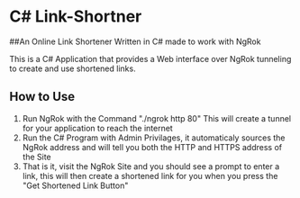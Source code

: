 # C# Link-Shortner
##An Online Link Shortener Written in C# made to work with NgRok

This is a C# Application that provides a Web interface over NgRok tunneling to create and use shortened links.

## How to Use
1. Run NgRok with the Command "./ngrok http 80" This will create a tunnel for your application to reach the internet
2. Run the C# Program with Admin Privilages, it automaticaly sources the NgRok address and will tell you both the HTTP and HTTPS address of the Site
3. That is it, visit the NgRok Site and you should see a prompt to enter a link, this will then create a shortened link for you when you press the "Get Shortened Link Button"
